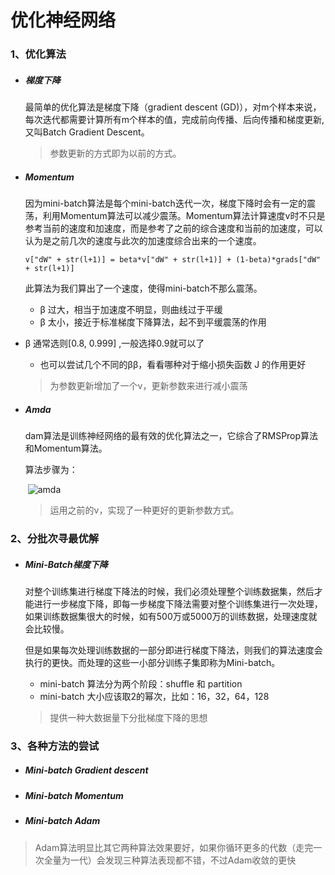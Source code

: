 # 优化神经网络

### 1、优化算法

- ##### 梯度下降

  最简单的优化算法是梯度下降（gradient descent (GD)），对m个样本来说，每次迭代都需要计算所有m个样本的值，完成前向传播、后向传播和梯度更新, 又叫Batch Gradient Descent。

  > 参数更新的方式即为以前的方式。

- ##### Momentum

  因为mini-batch算法是每个mini-batch迭代一次，梯度下降时会有一定的震荡，利用Momentum算法可以减少震荡。Momentum算法计算速度v时不只是参考当前的速度和加速度，而是参考了之前的综合速度和当前的加速度，可以认为是之前几次的速度与此次的加速度综合出来的一个速度。 

  `v["dW" + str(l+1)] = beta*v["dW" + str(l+1)] + (1-beta)*grads["dW" + str(l+1)]`

  此算法为我们算出了一个速度，使得mini-batch不那么震荡。

  - β 过大，相当于加速度不明显，则曲线过于平缓
  - β 太小，接近于标准梯度下降算法，起不到平缓震荡的作用

- β 通常选则[0.8, 0.999] ,一般选择0.9就可以了

  - 也可以尝试几个不同的ββ，看看哪种对于缩小损失函数 J 的作用更好

  > 为参数更新增加了一个v，更新参数来进行减小震荡

- ##### Amda

  dam算法是训练神经网络的最有效的优化算法之一，它综合了RMSProp算法和Momentum算法。

  算法步骤为：

  ​								![amda]()

  > 运用之前的v，实现了一种更好的更新参数方式。

### 2、分批次寻最优解

- ##### Mini-Batch梯度下降

  对整个训练集进行梯度下降法的时候，我们必须处理整个训练数据集，然后才能进行一步梯度下降，即每一步梯度下降法需要对整个训练集进行一次处理，如果训练数据集很大的时候，如有500万或5000万的训练数据，处理速度就会比较慢。

  但是如果每次处理训练数据的一部分即进行梯度下降法，则我们的算法速度会执行的更快。而处理的这些一小部分训练子集即称为Mini-batch。

  - mini-batch 算法分为两个阶段：shuffle 和 partition
  - mini-batch 大小应该取2的幂次，比如：16，32，64，128

  > 提供一种大数据量下分批梯度下降的思想

### 3、各种方法的尝试

- ##### Mini-batch Gradient descent

- ##### Mini-batch Momentum

- ##### Mini-batch Adam

> Adam算法明显比其它两种算法效果要好，如果你循环更多的代数（走完一次全量为一代）会发现三种算法表现都不错，不过Adam收敛的更快



